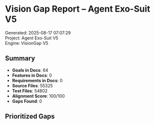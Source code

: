 # Vision Gap Report – Agent Exo-Suit V5

Generated: 2025-08-17 07:07:29  
Project: Agent Exo-Suit V5  
Engine: VisionGap V5  

## Summary
- **Goals in Docs**: 64
- **Features in Docs**: 0
- **Requirements in Docs**: 0
- **Source Files**: 55325
- **Test Files**: 54802
- **Alignment Score**: 100/100
- **Gaps Found**: 0

## Prioritized Gaps
